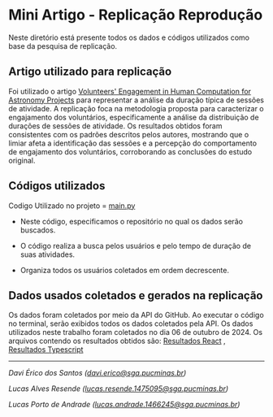 # Mini Artigo - Replicação Reprodução

Neste diretório está presente todos os dados e códigos utilizados como base da pesquisa de replicação.

## Artigo utilizado para replicação

Foi utilizado o artigo [Volunteers' Engagement in Human Computation for Astronomy Projects](https://doi.org/10.1109/MCSE.2014.4) para representar a análise da duração típica de sessões de atividade. A replicação foca na metodologia proposta para caracterizar o engajamento dos voluntários, especificamente a análise da distribuição de durações de sessões de atividade. Os resultados obtidos foram consistentes com os padrões descritos pelos autores, mostrando que o limiar afeta a identificação das sessões e a percepção do comportamento de engajamento dos voluntários, corroborando as conclusões do estudo original.

## Códigos utilizados
Codigo Utilizado no projeto =  [main.py](main.py)

- Neste código, especificamos o repositório no qual os dados serão buscados.

- O código realiza a busca pelos usuários e pelo tempo de duração de suas atividades.

- Organiza todos os usuários coletados em ordem decrescente.

## Dados usados coletados e gerados na replicação

Os dados foram coletados por meio da API do GitHub. Ao executar o código no terminal, serão exibidos todos os dados coletados pela API. Os dados utilizados neste trabalho foram coletados no dia 06 de outubro de 2024. Os arquivos contendo os resultados obtidos são: [Resultados React](https://github.com/lucasrsnd/ReplicacaoReproducao/blob/main/React) , [Resultados Typescript](https://github.com/lucasrsnd/ReplicacaoReproducao/blob/main/Typescript)

---
_Davi Érico dos Santos (davi.erico@sga.pucminas.br)_

_Lucas Alves Resende (lucas.resende.1475095@sga.pucminas.br)_

_Lucas Porto de Andrade (lucas.andrade.1466245@sga.pucminas.br)_
